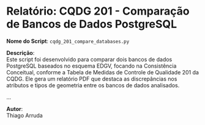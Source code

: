 # Relatório: CQDG 201 - Comparação de Bancos de Dados PostgreSQL

**Nome do Script**: `cqdg_201_compare_databases.py`

**Descrição**:  
Este script foi desenvolvido para comparar dois bancos de dados PostgreSQL baseados no esquema EDGV, focando na Consistência Conceitual, conforme a Tabela de Medidas de Controle de Qualidade 201 da CQDG. Ele gera um relatório PDF que destaca as discrepâncias nos atributos e tipos de geometria entre os bancos de dados analisados.

...

**Autor**:  
Thiago Arruda

